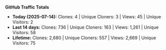 
**GitHub Traffic Totals**

- **Today (2025-07-14):** Clones: 4 | Unique Cloners: 3 | Views: 45 | Unique Visitors: 2
- **Last 14 days:** Clones: 736 | Unique Cloners: 163 | Views: 1,261 | Unique Visitors: 58
- **Lifetime:** Clones: 2,680 | Unique Cloners: 557 | Views: 2,669 | Unique Visitors: 75
